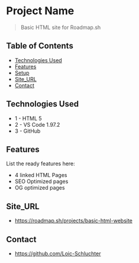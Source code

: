 # Project Name
> Basic HTML site for Roadmap.sh

## Table of Contents
* [Technologies Used](#technologies-used)
* [Features](#features)
* [Setup](#setup)
* [Site_URL](#site_url)
* [Contact](#contact)

## Technologies Used
- 1 - HTML 5
- 2 - VS Code 1.97.2
- 3 - GitHub

## Features
List the ready features here:
- 4 linked HTML Pages
- SEO Optimized pages
- OG optimized pages

## Site_URL
- https://roadmap.sh/projects/basic-html-website

## Contact
- https://github.com/Loic-Schluchter
